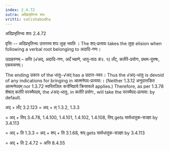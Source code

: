 ```yaml
---
index: 2.4.72
sutra: अदिप्रभृतिभ्यः शपः
vritti: satishabodha
---
```



 अदिप्रभृतिभ्यः शपः 2.4.72 

वृत्तिः -- अदिप्रभृतिभ्यः उत्तरस्य शपः लुक् भवति । The शप्-प्रत्ययः takes the लुक् elision when following a verbal root belonging to अदादि-गणः। 


उदाहरणम् – अत्ति (√अद्, अदादि-गणः, अदँ भक्षणे, धातु-पाठः #२. १) लँट्, कर्तरि-प्रयोगः, प्रथम-पुरुषः, एकवचनम्। 

The ending उकारः of the धातुः-√अद् has a उदात्त-स्वरः। Thus the √अद्-धातुः is devoid of any indications for bringing in आत्मनेपद-प्रत्यया:। (Neither 1.3.12 अनुदात्तङित आत्मनेपदम् nor 1.3.72 स्वरितञितः कर्त्रभिप्राये क्रियाफले applies.) Therefore, as per 1.3.78 शेषात् कर्तरि परस्मैपदम्, the √अद्-धातुः, in कर्तरि प्रयोग:, will take the परस्मैपद-प्रत्यया: by default. 


अद् + लँट् 3.2.123 = अद् + ल् 1.3.2, 1.3.3 

= अद् + तिप् 3.4.78, 1.4.100, 1.4.101, 1.4.102, 1.4.108, तिप् gets सार्वधातुक-सञ्ज्ञा by 3.4.113 

= अद् + ति 1.3.3 = अद् + शप् + ति 3.1.68, शप् gets सार्वधातुक-सञ्ज्ञा by 3.4.113 

= अद् + ति 2.4.72 = अत्ति 8.4.55 


